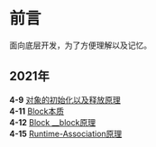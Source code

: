 # **前言**
面向底层开发，为了方便理解以及记忆。


## **2021年**

  **4-9** [对象的初始化以及释放原理](https://github.com/cycweeds/blog/blob/main/2021-4-9%20%E5%AF%B9%E8%B1%A1%E7%9A%84%E5%88%9D%E5%A7%8B%E5%8C%96%E4%BB%A5%E5%8F%8A%E9%87%8A%E6%94%BE.md)  
  **4-11** [Block本质](https://github.com/cycweeds/blog/blob/main/2021-4-11%20Block%E6%9C%AC%E8%B4%A8.md)  
  **4-12** [Block __block原理](https://github.com/cycweeds/blog/blob/main/2021-4-11%20Block%E6%9C%AC%E8%B4%A8.md)  
  **4-15** [Runtime-Association原理](https://github.com/cycweeds/blog/blob/main/2012-4-15%20Runtime-Association%E5%8E%9F%E7%90%86%0A.md)
